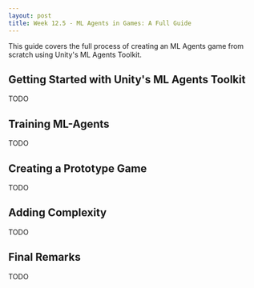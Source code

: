 ```yaml
---
layout: post
title: Week 12.5 - ML Agents in Games: A Full Guide
---
```


This guide covers the full process of creating an ML Agents game from scratch using Unity's ML Agents Toolkit.

## Getting Started with Unity's ML Agents Toolkit

TODO

## Training ML-Agents

TODO

## Creating a Prototype Game

TODO

## Adding Complexity

TODO

## Final Remarks

TODO